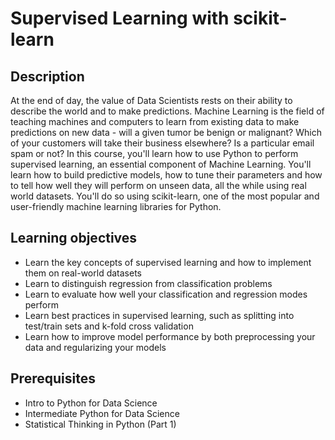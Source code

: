 # Supervised Learning with scikit-learn

## Description

At the end of day, the value of Data Scientists rests on their ability to describe the world and to make predictions. Machine Learning is the field of teaching machines and computers to learn from existing data to make predictions on new data - will a given tumor be benign or malignant? Which of your customers will take their business elsewhere? Is a particular email spam or not? In this course, you'll learn how to use Python to perform supervised learning, an essential component of Machine Learning. You'll learn how to build predictive models, how to tune their parameters and how to tell how well they will perform on unseen data, all the while using real world datasets. You'll do so using scikit-learn, one of the most popular and user-friendly machine learning libraries for Python.

## Learning objectives

* Learn the key concepts of supervised learning and how to implement them on real-world datasets
* Learn to distinguish regression from classification problems
* Learn to evaluate how well your classification and regression modes perform
* Learn best practices in supervised learning, such as splitting into test/train sets and k-fold cross validation
* Learn how to improve model performance by both preprocessing your data and regularizing your models

## Prerequisites

* Intro to Python for Data Science
* Intermediate Python for Data Science
* Statistical Thinking in Python (Part 1)
